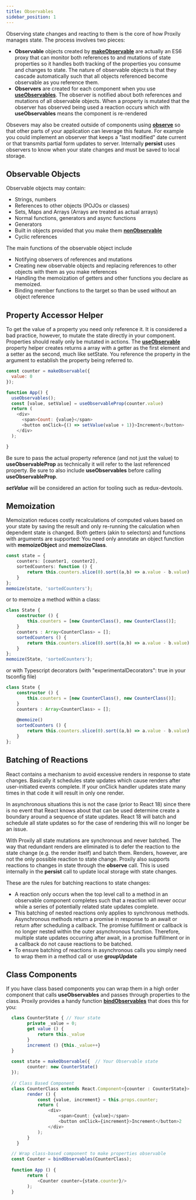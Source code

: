 ```yaml
---
title: Observables
sidebar_position: 1
---
```

Observing state changes and reacting to them is the core of how Proxily manages state.  The process involves two pieces:

* **Observable** objects created by [**makeObservable**](../API/observable#makeobservable) are actually an ES6 proxy that can monitor both references to and mutations of state properties so it handles both tracking of the properties you consume and changes to state.  The nature of observable objects is that they cascade automatically such that all objects referenced become observable as you reference them.
* **Observers** are created for each component when you use [**useObservables**](../API/observable#useObservable).  The observer is notified about both references and mutations of all observable objects.  When a property is mutated that the observer has observed being used a reaction occurs which with **useObservables** means the component is re-rendered

Obsevers may also be created outside of components using [**observe**](../API/observable#observe) so that other parts of your application can leverage this feature.  For example you could implement an observer that keeps a "last modified" date current or that transmits partial form updates to  server.  Internally **persist** uses observers to know when your state changes and must be saved to local storage.

## Observable Objects

Observable objects may contain:

* Strings, numbers
* References to other objects (POJOs or classes)
* Sets, Maps and Arrays (Arrays are treated as actual arrays)
* Normal functions, generators and async functions
* Generators
* Built in objects provided that you make them [**nonObservable**](../API/utility#nonobservable)
* Cyclic references

The main functions of the observable object include
* Notifying observers of references and mutations
* Creating new observable objects and replacing references to other objects with them as you make references
* Handling the memoization of getters and other functions you declare as memoized.
* Binding member functions to the target so than be used without an object reference

## Property Accessor Helper
To get the value of a property you need only reference it.  It is considered a bad practice, however, to mutate the state directly in your component.  Properties should really only be mutated in actions.  The [**useObservable**](../API/observable#useobservables) property helper creates returns a array with a getter as the first element and a setter as the second, much like setState.  You reference the property in the argument to establish the property being referred to.

```javascript
const counter = makeObservable({
  value: 0
});

function App() {
  useObservables();
  const [value, setValue] = useObservableProp(counter.value)
  return (
    <div>
      <span>Count: {value}</span>
      <button onClick={() => setValue(value + 1)}>Increment</button>
    </div>
  );

}
```
Be sure to pass the actual property reference (and not just the value) to **useObservableProp** as technically it will refer to the last referenced property. Be sure to also include **useObservables** before calling **useObservableProp**.

***setValue*** will be considered an action for tooling such as redux-devtools.

## Memoization ##

Memoization reduces costly recalculations of computed values based on your state by saving the result and only re-running the calculation when dependent state is changed.  Both getters (akin to selectors) and functions with arguments are supported:  You need only annotate an object function with **memoizeObject** and **memoizeClass**.
```typescript
const state = {
    counters: [counter1, counter2],
    sortedCounters: function () {
        return this.counters.slice(0).sort((a,b) => a.value - b.value);
    }
};
memoize(state, 'sortedCounters'); 
```
or to memoize a method within a class:
```typescript
class State {
    constructor () {
        this.counters = [new CounterClass(), new CounterClass()];
    }
    counters : Array<CounterClass> = [];
    sortedCounters () {
        return this.counters.slice(0).sort((a,b) => a.value - b.value);
    }
};
memoize(State, 'sortedCounters');
```
or with Typescript decorators (with "experimentalDecorators": true in your tsconfig file)
```typescript
class State {
    constructor () {
        this.counters = [new CounterClass(), new CounterClass()];
    }
    counters : Array<CounterClass> = [];
    
    @memoize()
    sortedCounters () {
        return this.counters.slice(0).sort((a,b) => a.value - b.value);
    }
};
```

## Batching of Reactions ##

React contains a mechanism to avoid excessive renders in response to state changes.  Basically it schedules state updates which cause renders after user-initiated events complete.  If your onClick handler updates state many times in that code it will result in only one render.

In asynchronous situations this is not the case (prior to React 18) since there is no event that React knows about that can be used determine create a boundary around a sequence of state updates.  React 18 will batch and schedule all state updates so for the case of rendering this will no longer be an issue.

With Proxily all state mutations are synchronous and never batched.  The way that redundant renders are eliminated is to defer the reaction to the state change (e.g. the render itself) and batch them.    Renders, however, are not the only possible reaction to state change.  Proxily also supports reactions to changes in state through the **observe** call.  This is used internally in the **persist** call to update local storage with state changes.

These are the rules for batching reactions to state changes:

* A reaction only occurs when the top level call to a method in an observable component completes such that a reaction will never occur while a series of potentially related state updates complete.
* This batching of nested reactions only applies to synchronous methods.  Asynchronous methods return a promise in response to an await or return after scheduling a callback.  The promise fulfillment or callback is no longer nested within the outer asynchronous function.  Therefore, multiple state updates occurring after await, in a promise fulfillment or in a callback do not cause reactions to be batched.
* To ensure batching of reactions in asynchronous calls you simply need to wrap them in a method call or use **groupUpdate**

## Class Components ##
If you have class based components you can wrap them in a high order component that calls **useObservables** and passes through properties to the class.  Proxily provides a handy function [**bindObservables**](../API/observable#bindobservables) that does this for you:
```typescript jsx
  class CounterState { // Your state
        private _value = 0;
        get value () {
            return this._value
        }
        increment () {this._value++}
  }
    
  const state = makeObservable({  // Your Observable state
        counter: new CounterState()
  });
    
  // Class Based Component
  class CounterClass extends React.Component<{counter : CounterState}> {
        render () {
            const {value, increment} = this.props.counter;
            return (
                <div>
                    <span>Count: {value}</span>
                    <button onClick={increment}>Increment</button>2
                </div>
            );
        }
    }

  // Wrap class-based component to make properties observable
  const Counter = bindObservables(CounterClass);
    
  function App () {
        return (
            <Counter counter={state.counter}/>
        );
  }
```


